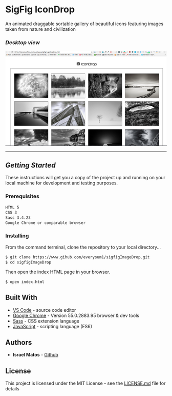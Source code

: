 # SigFig IconDrop

An animated draggable sortable gallery of beautiful icons featuring images taken from nature and civilization


### *Desktop view*
![desktop](/images/ScreenShot-IconDrop.png "Image Drop") 

***

## *Getting Started*

These instructions will get you a copy of the project up and running on your local machine for development and testing purposes. 

### Prerequisites

```
HTML 5
CSS 3
Sass 3.4.23
Google Chrome or comparable browser

```

### Installing
From the command terminal, clone the repository to your local directory...
```
$ git clone https://www.gihub.com/everysum1/sigfigImageDrop.git
$ cd sigfigImageDrop
```

Then open the index HTML page in your browser. 

```
$ open index.html
```


## Built With

* [VS Code](https://code.visualstudio.com/) -  source code editor
* [Google Chrome](https://www.google.com/chrome/) - Version 55.0.2883.95 browser & dev tools 
* [Sass](http://sass-lang.com/) - CSS extension language
* [JavaScript](http://www.ecma-international.org/ecma-262/6.0/) - scripting language (ES6)

## Authors

* **Israel Matos** - [Github](https://github.com/everysum1)

## License

This project is licensed under the MIT License - see the [LICENSE.md](LICENSE.md) file for details

